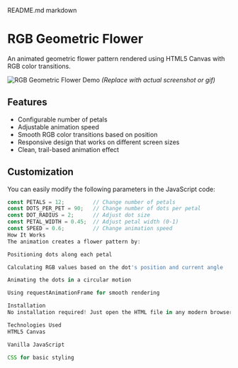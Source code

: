 README.md
markdown
# RGB Geometric Flower

An animated geometric flower pattern rendered using HTML5 Canvas with RGB color transitions.

![RGB Geometric Flower Demo](demo.gif) *(Replace with actual screenshot or gif)*

## Features

- Configurable number of petals
- Adjustable animation speed
- Smooth RGB color transitions based on position
- Responsive design that works on different screen sizes
- Clean, trail-based animation effect

## Customization

You can easily modify the following parameters in the JavaScript code:

```javascript
const PETALS = 12;         // Change number of petals
const DOTS_PER_PET = 90;   // Change number of dots per petal
const DOT_RADIUS = 2;      // Adjust dot size
const PETAL_WIDTH = 0.45;  // Adjust petal width (0-1)
const SPEED = 0.6;         // Change animation speed
How It Works
The animation creates a flower pattern by:

Positioning dots along each petal

Calculating RGB values based on the dot's position and current angle

Animating the dots in a circular motion

Using requestAnimationFrame for smooth rendering

Installation
No installation required! Just open the HTML file in any modern browser.

Technologies Used
HTML5 Canvas

Vanilla JavaScript

CSS for basic styling
